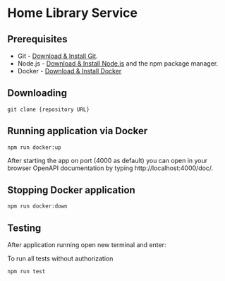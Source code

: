 # Home Library Service

## Prerequisites

- Git - [Download & Install Git](https://git-scm.com/downloads).
- Node.js - [Download & Install Node.js](https://nodejs.org/en/download/) and the npm package manager.
- Docker - [Download & Install Docker](https://www.docker.com/)

## Downloading

```
git clone {repository URL}
```

## Running application via Docker

```
npm run docker:up
```

After starting the app on port (4000 as default) you can open
in your browser OpenAPI documentation by typing http://localhost:4000/doc/.

## Stopping Docker application 

```
npm run docker:down
```

## Testing

After application running open new terminal and enter:

To run all tests without authorization

```
npm run test
```

